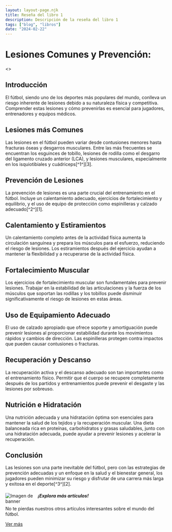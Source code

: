 ```yaml
---
layout: layout-page.njk
title: Reseña del libro 1
description: Descripción de la reseña del libro 1
tags: ["blog", "libros"]
date: "2024-02-22"
---
```

<h1 class="display-4">Lesiones Comunes y Prevención:</h1>

 <>
<article>
            <section>
                <h2>Introducción</h2>
                <p>El fútbol, siendo uno de los deportes más populares del mundo, conlleva un riesgo inherente de lesiones debido a su naturaleza física y competitiva. Comprender estas lesiones y cómo prevenirlas es esencial para jugadores, entrenadores y equipos médicos.</p>
            </section>
            <section>
                <h2>Lesiones más Comunes</h2>
                <p>Las lesiones en el fútbol pueden variar desde contusiones menores hasta fracturas óseas y desgarros musculares. Entre las más frecuentes se encuentran los esguinces de tobillo, lesiones de rodilla como el desgarro del ligamento cruzado anterior (LCA), y lesiones musculares, especialmente en los isquiotibiales y cuádriceps[^1^][3].</p>
            </section>
            <section>
                <h2>Prevención de Lesiones</h2>
                <p>La prevención de lesiones es una parte crucial del entrenamiento en el fútbol. Incluye un calentamiento adecuado, ejercicios de fortalecimiento y equilibrio, y el uso de equipo de protección como espinilleras y calzado adecuado[^2^][1].</p>
            </section>
            <section>
                <h2>Calentamiento y Estiramientos</h2>
                <p>Un calentamiento completo antes de la actividad física aumenta la circulación sanguínea y prepara los músculos para el esfuerzo, reduciendo el riesgo de lesiones. Los estiramientos después del ejercicio ayudan a mantener la flexibilidad y a recuperarse de la actividad física.</p>
            </section>
            <section>
                <h2>Fortalecimiento Muscular</h2>
                <p>Los ejercicios de fortalecimiento muscular son fundamentales para prevenir lesiones. Trabajar en la estabilidad de las articulaciones y la fuerza de los músculos que soportan las rodillas y los tobillos puede disminuir significativamente el riesgo de lesiones en estas áreas.</p>
            </section>
            <section>
                <h2>Uso de Equipamiento Adecuado</h2>
                <p>El uso de calzado apropiado que ofrece soporte y amortiguación puede prevenir lesiones al proporcionar estabilidad durante los movimientos rápidos y cambios de dirección. Las espinilleras protegen contra impactos que pueden causar contusiones o fracturas.</p>
            </section>
            <section>
                <h2>Recuperación y Descanso</h2>
                <p>La recuperación activa y el descanso adecuado son tan importantes como el entrenamiento físico. Permitir que el cuerpo se recupere completamente después de los partidos y entrenamientos puede prevenir el desgaste y las lesiones por sobreuso.</p>
            </section>
            <section>
                <h2>Nutrición e Hidratación</h2>
                <p>Una nutrición adecuada y una hidratación óptima son esenciales para mantener la salud de los tejidos y la recuperación muscular. Una dieta balanceada rica en proteínas, carbohidratos y grasas saludables, junto con una hidratación adecuada, puede ayudar a prevenir lesiones y acelerar la recuperación.</p>
            </section>
            <section>
                <h2>Conclusión</h2>
                <p>Las lesiones son una parte inevitable del fútbol, pero con las estrategias de prevención adecuadas y un enfoque en la salud y el bienestar general, los jugadores pueden minimizar su riesgo y disfrutar de una carrera más larga y exitosa en el deporte[^3^][2].</p>
            </section>
        </article>

<!-- Banner -->
<div class="list-group-item list-group-item-action text-center">
    <div class="d-flex align-items-center justify-content-center">
        <img src="https://th.bing.com/th/id/R.2d75f2a9352a4fb78cb9aa29e8aeb3e7?rik=UOr8FscRVB40DA&pid=ImgRaw&r=0" alt="Imagen de banner" class="mr-3" style="max-width: 20%; height: auto; float: left;">
        <div>
            <h5 class="mb-1">¡Explora más artículos!</h5>
            <p class="mb-1">No te pierdas nuestros otros artículos interesantes sobre el mundo del fútbol.</p>
            <a href="/blog" class="btn btn-primary">Ver más</a>
        </div>
    </div>
</div>